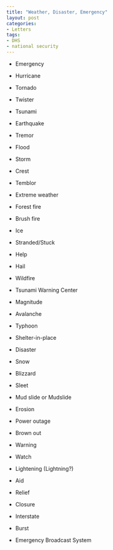 ```yaml
---
title: "Weather, Disaster, Emergency"
layout: post
categories:
- Letters
tags:
- DHS
- national security
---
```


- Emergency

- Hurricane

- Tornado

- Twister

- Tsunami

- Earthquake

- Tremor

- Flood

- Storm

- Crest

- Temblor

- Extreme weather

- Forest fire

- Brush fire

- Ice

- Stranded/Stuck

- Help

- Hail

- Wildfire

- Tsunami Warning Center

- Magnitude

- Avalanche

- Typhoon

- Shelter-in-place

- Disaster

- Snow

- Blizzard

- Sleet

- Mud slide or Mudslide

- Erosion

- Power outage

- Brown out

- Warning

- Watch

- Lightening (Lightning?)

- Aid

- Relief

- Closure

- Interstate

- Burst

- Emergency Broadcast System
